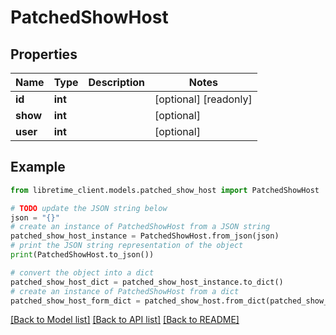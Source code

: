 # PatchedShowHost


## Properties

Name | Type | Description | Notes
------------ | ------------- | ------------- | -------------
**id** | **int** |  | [optional] [readonly] 
**show** | **int** |  | [optional] 
**user** | **int** |  | [optional] 

## Example

```python
from libretime_client.models.patched_show_host import PatchedShowHost

# TODO update the JSON string below
json = "{}"
# create an instance of PatchedShowHost from a JSON string
patched_show_host_instance = PatchedShowHost.from_json(json)
# print the JSON string representation of the object
print(PatchedShowHost.to_json())

# convert the object into a dict
patched_show_host_dict = patched_show_host_instance.to_dict()
# create an instance of PatchedShowHost from a dict
patched_show_host_form_dict = patched_show_host.from_dict(patched_show_host_dict)
```
[[Back to Model list]](../README.md#documentation-for-models) [[Back to API list]](../README.md#documentation-for-api-endpoints) [[Back to README]](../README.md)


